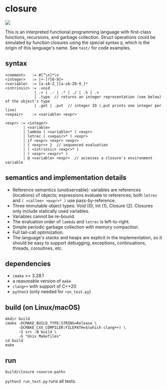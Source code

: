 # closure

![](https://github.com/sdingcn/closure/actions/workflows/run_test.yml/badge.svg)

This is an interpreted functional programming language
with first-class functions, recursions, and garbage collection.
Struct operations could be simulated by function closures
using the special syntax `@`, which is the origin of this language's name.
See `test/` for code examples.

## syntax

```
<comment>   := #[^\n]*\n
<integer>   := [+-]?[0-9]+
<variable>  := [a-zA-Z_][a-zA-Z0-9_]*
<intrinsic> := .void
             | .+ | .- | .* | ./ | .% | .<
             | .type  // returns an integer representation (see below) of the object's type
             | .get | .put  // integer IO (.put prints one integer per line)
<vepair>    := <variable> <expr>

<expr> := <integer>
        | <variable>
        | lambda ( <variable>* ) <expr>
        | letrec ( <vepair>* ) <expr>
        | if <expr> <expr> <expr>
        | { <expr>+ }  // sequenced evaluation
        | ( <intrinsic> <expr>* )
        | ( <expr> <expr>* )
        | @ <variable> <expr>  // accesses a closure's environment variable
```

## semantics and implementation details

+ Reference semantics (unobservable):
  variables are references (locations) of objects;
  expressions evaluate to references;
  both `letrec` and `( <callee> <expr>* )` use pass-by-reference.
+ Three immutable object types: Void (0), Int (1), Closure (2).
  Closures only include statically used variables.
+ Variables cannot be re-bound.
+ The evaluation order of `lambda` and `letrec` is left-to-right.
+ Simple periodic garbage collection with memory compaction.
+ Full tail-call optimization.
+ The language's stacks and heaps are explicit in the implementation,
  so it should be easy to support debugging, exceptions, continuations, threads, coroutines, etc.

## dependencies

+ `cmake` >= 3.28.1
+ a reasonable version of `make`
+ `clang++` with support of C++20
+ `python3` (only needed for `run_test.py`)

## build (on Linux/macOS)

```
mkdir build
cmake -DCMAKE_BUILD_TYPE:STRING=Release \
      -DCMAKE_CXX_COMPILER:FILEPATH=$(which clang++) \
      -S src -B build \
      -G "Unix Makefiles"
cd build
make
```

## run

```
build/closure <source-path>
```

`python3 run_test.py` runs all tests.
